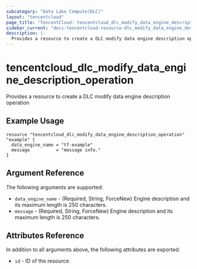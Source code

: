 ```yaml
---
subcategory: "Data Lake Compute(DLC)"
layout: "tencentcloud"
page_title: "TencentCloud: tencentcloud_dlc_modify_data_engine_description_operation"
sidebar_current: "docs-tencentcloud-resource-dlc_modify_data_engine_description_operation"
description: |-
  Provides a resource to create a DLC modify data engine description operation
---
```


# tencentcloud_dlc_modify_data_engine_description_operation

Provides a resource to create a DLC modify data engine description operation

## Example Usage

```hcl
resource "tencentcloud_dlc_modify_data_engine_description_operation" "example" {
  data_engine_name = "tf-example"
  message          = "message info."
}
```

## Argument Reference

The following arguments are supported:

* `data_engine_name` - (Required, String, ForceNew) Engine description and its maximum length is 250 characters.
* `message` - (Required, String, ForceNew) Engine description and its maximum length is 250 characters.

## Attributes Reference

In addition to all arguments above, the following attributes are exported:

* `id` - ID of the resource.





